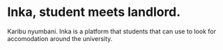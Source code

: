 # Inka, student meets landlord.
Karibu nyumbani.
Inka is a platform that students that can use to look for accomodation around the university.